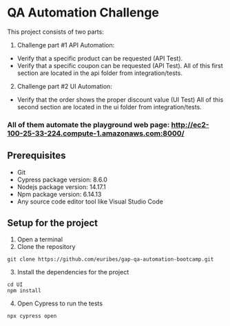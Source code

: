 # QA Automation Challenge

This project consists of two parts:
1. Challenge part #1 API Automation:
- Verify that a specific product can be requested (API Test).
- Verify that a specific coupon can be requested  (API Test).
All of this first section are located in the api folder from integration/tests.
2. Challenge part #2 UI Automation:
- Verify that the order shows the proper discount value (UI Test)
All of this second section are located in the ui folder from integration/tests.
### All of them automate the playground web page: http://ec2-100-25-33-224.compute-1.amazonaws.com:8000/

## Prerequisites
- Git
- Cypress package version: 8.6.0
- Nodejs package version: 14.17.1
- Npm package version: 6.14.13
- Any source code editor tool like Visual Studio Code

## Setup for the project
1. Open a terminal
2. Clone the repository
```
git clone https://github.com/euribes/gap-qa-automation-bootcamp.git
```
3. Install the dependencies for the project
```
cd UI
npm install
```
4. Open Cypress to run the tests
```
npx cypress open
```
